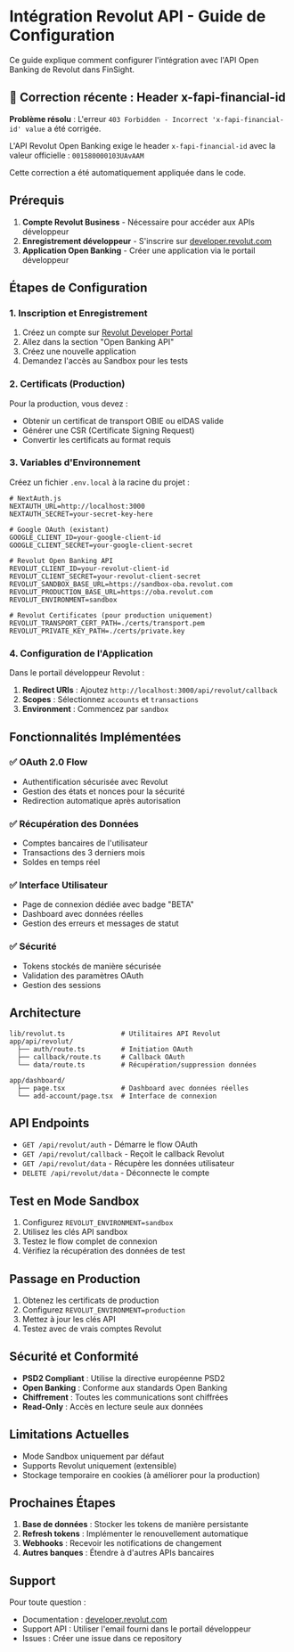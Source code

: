# Intégration Revolut API - Guide de Configuration

Ce guide explique comment configurer l'intégration avec l'API Open Banking de Revolut dans FinSight.

## 🔧 Correction récente : Header x-fapi-financial-id

**Problème résolu** : L'erreur `403 Forbidden - Incorrect 'x-fapi-financial-id' value` a été corrigée.

L'API Revolut Open Banking exige le header `x-fapi-financial-id` avec la valeur officielle : `001580000103UAvAAM`

Cette correction a été automatiquement appliquée dans le code.

## Prérequis

1. **Compte Revolut Business** - Nécessaire pour accéder aux APIs développeur
2. **Enregistrement développeur** - S'inscrire sur [developer.revolut.com](https://developer.revolut.com)
3. **Application Open Banking** - Créer une application via le portail développeur

## Étapes de Configuration

### 1. Inscription et Enregistrement

1. Créez un compte sur [Revolut Developer Portal](https://developer.revolut.com)
2. Allez dans la section "Open Banking API"
3. Créez une nouvelle application
4. Demandez l'accès au Sandbox pour les tests

### 2. Certificats (Production)

Pour la production, vous devez :
- Obtenir un certificat de transport OBIE ou eIDAS valide
- Générer une CSR (Certificate Signing Request)
- Convertir les certificats au format requis

### 3. Variables d'Environnement

Créez un fichier `.env.local` à la racine du projet :

```env
# NextAuth.js
NEXTAUTH_URL=http://localhost:3000
NEXTAUTH_SECRET=your-secret-key-here

# Google OAuth (existant)
GOOGLE_CLIENT_ID=your-google-client-id
GOOGLE_CLIENT_SECRET=your-google-client-secret

# Revolut Open Banking API
REVOLUT_CLIENT_ID=your-revolut-client-id
REVOLUT_CLIENT_SECRET=your-revolut-client-secret
REVOLUT_SANDBOX_BASE_URL=https://sandbox-oba.revolut.com
REVOLUT_PRODUCTION_BASE_URL=https://oba.revolut.com
REVOLUT_ENVIRONMENT=sandbox

# Revolut Certificates (pour production uniquement)
REVOLUT_TRANSPORT_CERT_PATH=./certs/transport.pem
REVOLUT_PRIVATE_KEY_PATH=./certs/private.key
```

### 4. Configuration de l'Application

Dans le portail développeur Revolut :

1. **Redirect URIs** : Ajoutez `http://localhost:3000/api/revolut/callback`
2. **Scopes** : Sélectionnez `accounts` et `transactions`
3. **Environment** : Commencez par `sandbox`

## Fonctionnalités Implémentées

### ✅ OAuth 2.0 Flow
- Authentification sécurisée avec Revolut
- Gestion des états et nonces pour la sécurité
- Redirection automatique après autorisation

### ✅ Récupération des Données
- Comptes bancaires de l'utilisateur
- Transactions des 3 derniers mois
- Soldes en temps réel

### ✅ Interface Utilisateur
- Page de connexion dédiée avec badge "BETA"
- Dashboard avec données réelles
- Gestion des erreurs et messages de statut

### ✅ Sécurité
- Tokens stockés de manière sécurisée
- Validation des paramètres OAuth
- Gestion des sessions

## Architecture

```
lib/revolut.ts              # Utilitaires API Revolut
app/api/revolut/
  ├── auth/route.ts         # Initiation OAuth
  ├── callback/route.ts     # Callback OAuth
  └── data/route.ts         # Récupération/suppression données

app/dashboard/
  ├── page.tsx              # Dashboard avec données réelles
  └── add-account/page.tsx  # Interface de connexion
```

## API Endpoints

- `GET /api/revolut/auth` - Démarre le flow OAuth
- `GET /api/revolut/callback` - Reçoit le callback Revolut
- `GET /api/revolut/data` - Récupère les données utilisateur
- `DELETE /api/revolut/data` - Déconnecte le compte

## Test en Mode Sandbox

1. Configurez `REVOLUT_ENVIRONMENT=sandbox`
2. Utilisez les clés API sandbox
3. Testez le flow complet de connexion
4. Vérifiez la récupération des données de test

## Passage en Production

1. Obtenez les certificats de production
2. Configurez `REVOLUT_ENVIRONMENT=production`
3. Mettez à jour les clés API
4. Testez avec de vrais comptes Revolut

## Sécurité et Conformité

- **PSD2 Compliant** : Utilise la directive européenne PSD2
- **Open Banking** : Conforme aux standards Open Banking
- **Chiffrement** : Toutes les communications sont chiffrées
- **Read-Only** : Accès en lecture seule aux données

## Limitations Actuelles

- Mode Sandbox uniquement par défaut
- Supports Revolut uniquement (extensible)
- Stockage temporaire en cookies (à améliorer pour la production)

## Prochaines Étapes

1. **Base de données** : Stocker les tokens de manière persistante
2. **Refresh tokens** : Implémenter le renouvellement automatique
3. **Webhooks** : Recevoir les notifications de changement
4. **Autres banques** : Étendre à d'autres APIs bancaires

## Support

Pour toute question :
- Documentation : [developer.revolut.com](https://developer.revolut.com)
- Support API : Utiliser l'email fourni dans le portail développeur
- Issues : Créer une issue dans ce repository 